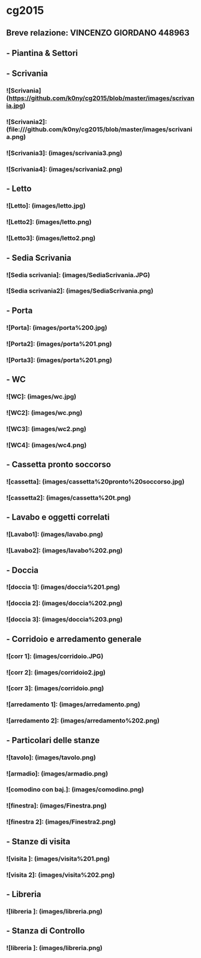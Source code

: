 # cg2015

## Breve relazione: VINCENZO GIORDANO 448963
## - Piantina & Settori

## - Scrivania
### ![Scrivania] (https://github.com/k0ny/cg2015/blob/master/images/scrivania.jpg)
### ![Scrivania2]: (file:///github.com/k0ny/cg2015/blob/master/images/scrivania.png)
### ![Scrivania3]: (images/scrivania3.png)
### ![Scrivania4]: (images/scrivania2.png)

## - Letto
### ![Letto]: (images/letto.jpg)
### ![Letto2]: (images/letto.png)
### ![Letto3]: (images/letto2.png)

## - Sedia Scrivania
### ![Sedia scrivania]: (images/SediaScrivania.JPG)
### ![Sedia scrivania2]: (images/SediaScrivania.png)

## - Porta
### ![Porta]: (images/porta%200.jpg)
### ![Porta2]: (images/porta%201.png)
### ![Porta3]: (images/porta%201.png)

## - WC
### ![WC]: (images/wc.jpg)
### ![WC2]: (images/wc.png)
### ![WC3]: (images/wc2.png)
### ![WC4]: (images/wc4.png)

## - Cassetta pronto soccorso
### ![cassetta]: (images/cassetta%20pronto%20soccorso.jpg)
### ![cassetta2]: (images/cassetta%20t.png)

## - Lavabo e oggetti correlati
### ![Lavabo1]: (images/lavabo.png)
### ![Lavabo2]: (images/lavabo%202.png)

## - Doccia
### ![doccia 1]: (images/doccia%201.png)
### ![doccia 2]: (images/doccia%202.png)
### ![doccia 3]: (images/doccia%203.png)

## - Corridoio e arredamento generale
### ![corr 1]: (images/corridoio.JPG)
### ![corr 2]: (images/corridoio2.jpg)
### ![corr 3]: (images/corridoio.png)
### ![arredamento 1]: (images/arredamento.png)
### ![arredamento 2]: (images/arredamento%202.png)

## - Particolari delle stanze
### ![tavolo]: (images/tavolo.png)
### ![armadio]: (images/armadio.png)
### ![comodino con baj.]: (images/comodino.png)
### ![finestra]: (images/Finestra.png)
### ![finestra 2]: (images/Finestra2.png)

## - Stanze di visita
### ![visita ]: (images/visita%201.png)
### ![visita 2]: (images/visita%202.png)

## - Libreria
### ![libreria ]: (images/libreria.png)

## - Stanza di Controllo
### ![libreria ]: (images/libreria.png)
